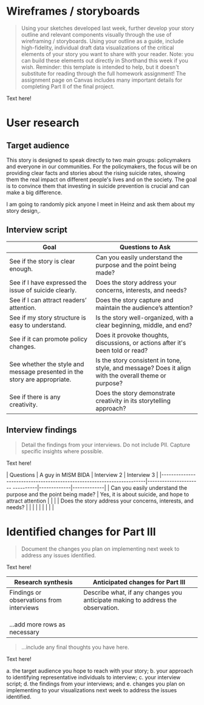 
# Wireframes / storyboards
> Using your sketches developed last week, further develop your story outline and relevant components visually through the use of wireframing / storyboards. Using your outline as a guide, include high-fidelity, individual draft data visualizations of the critical elements of your story you want to share with your reader. Note: you can build these elements out directly in Shorthand this week if you wish.  Reminder: this template is intended to help, but it doesn't substitute for reading through the full homework assignment!  The assignment page on Canvas includes many important details for completing Part II of the final project. 

Text here!

# User research 

## Target audience

This story is designed to speak directly to two main groups: policymakers and everyone in our communities. For the policymakers, the focus will be on providing clear facts and stories about the rising suicide rates, showing them the real impact on different people's lives and on the society. The goal is to convince them that investing in suicide prevention is crucial and can make a big difference.

I am going to randomly pick anyone I meet in Heinz and ask them about my story design,.


## Interview script

| Goal                                                                      | Questions to Ask                                                                                           |
|---------------------------------------------------------------------------|------------------------------------------------------------------------------------------------------------|
| See if the story is clear enough.                                         | Can you easily understand the purpose and the point being made?                                            |
| See if I have expressed the issue of suicide clearly.                     | Does the story address your concerns, interests, and needs?                                                |
| See if I can attract readers’ attention.                                  | Does the story capture and maintain the audience’s attention?                                              |
| See if my story structure is easy to understand.                          | Is the story well-organized, with a clear beginning, middle, and end?                                      |
| See if it can promote policy changes.                                     | Does it provoke thoughts, discussions, or actions after it's been told or read?                            |     
| See whether the style and message presented in the story are appropriate. | Is the story consistent in tone, style, and message? Does it align with the overall theme or purpose?      |
| See if there is any creativity.                                           | Does the story demonstrate creativity in its storytelling approach?                                        |



## Interview findings
> Detail the findings from your interviews.  Do not include PII.  Capture specific insights where possible.

Text here!

| Questions                                                             | A guy in MISM BIDA                                     | Interview 2 | Interview 3 |
|-----------------------------------------------------------------------|----------------------                            ----------|-------------|-------------|
| Can you easily understand the purpose and the point being made?       | Yes, it is about suicide, and hope to attract attention          |             |             |
| Does the story address your concerns, interests, and needs?           |                                |             |             |
|                                                                       |                                |             |             |


# Identified changes for Part III
> Document the changes you plan on implementing next week to address any issues identified.  

Text here!

| Research synthesis                       | Anticipated changes for Part III                                                |
|------------------------------------------|---------------------------------------------------------------------------------|
| Findings or observations from interviews | Describe what, if any changes you anticipate making to address the observation. |
|                                          |                                                                                 |
|                                          |                                                                                 |
|                                          |                                                                                 |
| ...add more rows as necessary            |                                                                                 |

> ...include any final thoughts you have here. 

Text here!



a. the target audience you hope to reach with your story; 
b. your approach to identifying representative individuals to interview; 
c. your interview script; 
d. the findings from your interviews; and 
e. changes you plan on implementing to your visualizations next week to address the issues identified. 
